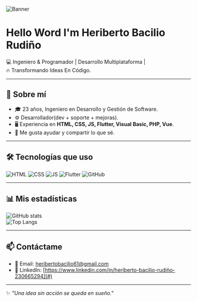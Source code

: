 <!-- Banner principal (puedes reemplazar con una imagen hecha en Canva o Figma) -->
![Banner](https://i.ibb.co/3WRvLmL/github-banner.png)

# Hello Word I'm **Heriberto Bacilio Rudiño**  

💻 Ingeniero & Programador | Desarrollo Multiplataforma |  
🔥 Transformando Ideas En Código.  

---

## 🚀 Sobre mí
- 🎓 23 años, Ingeniero en Desarrollo y Gestión de Software.  
- ⚙️ Desarrollador(dev + soporte + mejoras).  
- 🖥️ Experiencia en **HTML, CSS, JS, Flutter, Visual Basic, PHP, Vue**.  
- 🤝 Me gusta ayudar y compartir lo que sé.  

---

## 🛠️ Tecnologías que uso

![HTML](https://img.shields.io/badge/Code-HTML-orange?style=for-the-badge&logo=html5)
![CSS](https://img.shields.io/badge/Style-CSS-blue?style=for-the-badge&logo=css3)
![JS](https://img.shields.io/badge/Script-JavaScript-yellow?style=for-the-badge&logo=javascript)
![Flutter](https://img.shields.io/badge/App-Flutter-02569B?style=for-the-badge&logo=flutter)
![GitHub](https://img.shields.io/badge/Control-GitHub-black?style=for-the-badge&logo=github)

---

## 📊 Mis estadísticas

![GitHub stats](https://github-readme-stats.vercel.app/api?username=TUUSUARIO&show_icons=true&theme=radical)  
![Top Langs](https://github-readme-stats.vercel.app/api/top-langs/?username=TUUSUARIO&layout=compact&theme=radical)

---

## 📫 Contáctame
- 📧 Email: heribertobacilio61@gmail.com 
- 💼 LinkedIn: [https://www.linkedin.com/in/heriberto-bacilio-rudiño-230665294](#)

---

✨ *"Una idea sin acción se queda en sueño."*
